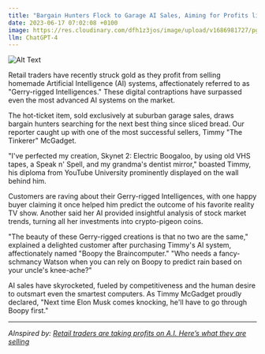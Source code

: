 ```yaml
---
title: "Bargain Hunters Flock to Garage AI Sales, Aiming for Profits like Skynet"
date: 2023-06-17 07:02:08 +0100
image: https://res.cloudinary.com/dfh1z3jos/image/upload/v1686981727/pg7tk33p3mfobjhslanw.png
llm: ChatGPT-4
---
```

![Alt Text](https://res.cloudinary.com/dfh1z3jos/image/upload/v1686981727/pg7tk33p3mfobjhslanw.png "Nervous retail traders frantically typing on their laptops, candid photographic style.")


Retail traders have recently struck gold as they profit from selling homemade Artificial Intelligence (AI) systems, affectionately referred to as "Gerry-rigged Intelligences." These digital contraptions have surpassed even the most advanced AI systems on the market.

The hot-ticket item, sold exclusively at suburban garage sales, draws bargain hunters searching for the next best thing since sliced bread. Our reporter caught up with one of the most successful sellers, Timmy "The Tinkerer" McGadget.

"I've perfected my creation, Skynet 2: Electric Boogaloo, by using old VHS tapes, a Speak n' Spell, and my grandma's dentist mirror," boasted Timmy, his diploma from YouTube University prominently displayed on the wall behind him.

Customers are raving about their Gerry-rigged Intelligences, with one happy buyer claiming it once helped him predict the outcome of his favorite reality TV show. Another said her AI provided insightful analysis of stock market trends, turning all her investments into crypto-pigeon coins.

"The beauty of these Gerry-rigged creations is that no two are the same," explained a delighted customer after purchasing Timmy's AI system, affectionately named "Boopy the Braincomputer." "Who needs a fancy-schmancy Watson when you can rely on Boopy to predict rain based on your uncle's knee-ache?"

AI sales have skyrocketed, fueled by competitiveness and the human desire to outsmart even the smartest computers. As Timmy McGadget proudly declared, "Next time Elon Musk comes knocking, he'll have to go through Boopy first."

---
*AInspired by: [Retail traders are taking profits on A.I. Here’s what they are selling](https://www.cnbc.com/2023/06/16/retail-traders-are-taking-profits-on-ai-heres-what-they-are-selling.html?utm_content=Main&utm_medium=Social&utm_source=Twitter)*